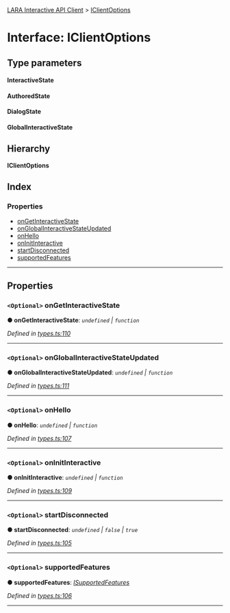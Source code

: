 [LARA Interactive API Client](../README.md) > [IClientOptions](../interfaces/iclientoptions.md)

# Interface: IClientOptions

## Type parameters
#### InteractiveState 
#### AuthoredState 
#### DialogState 
#### GlobalInteractiveState 
## Hierarchy

**IClientOptions**

## Index

### Properties

* [onGetInteractiveState](iclientoptions.md#ongetinteractivestate)
* [onGlobalInteractiveStateUpdated](iclientoptions.md#onglobalinteractivestateupdated)
* [onHello](iclientoptions.md#onhello)
* [onInitInteractive](iclientoptions.md#oninitinteractive)
* [startDisconnected](iclientoptions.md#startdisconnected)
* [supportedFeatures](iclientoptions.md#supportedfeatures)

---

## Properties

<a id="ongetinteractivestate"></a>

### `<Optional>` onGetInteractiveState

**● onGetInteractiveState**: *`undefined` \| `function`*

*Defined in [types.ts:110](../../../lara-typescript/src/interactive-api-client/types.ts#L110)*

___
<a id="onglobalinteractivestateupdated"></a>

### `<Optional>` onGlobalInteractiveStateUpdated

**● onGlobalInteractiveStateUpdated**: *`undefined` \| `function`*

*Defined in [types.ts:111](../../../lara-typescript/src/interactive-api-client/types.ts#L111)*

___
<a id="onhello"></a>

### `<Optional>` onHello

**● onHello**: *`undefined` \| `function`*

*Defined in [types.ts:107](../../../lara-typescript/src/interactive-api-client/types.ts#L107)*

___
<a id="oninitinteractive"></a>

### `<Optional>` onInitInteractive

**● onInitInteractive**: *`undefined` \| `function`*

*Defined in [types.ts:109](../../../lara-typescript/src/interactive-api-client/types.ts#L109)*

___
<a id="startdisconnected"></a>

### `<Optional>` startDisconnected

**● startDisconnected**: *`undefined` \| `false` \| `true`*

*Defined in [types.ts:105](../../../lara-typescript/src/interactive-api-client/types.ts#L105)*

___
<a id="supportedfeatures"></a>

### `<Optional>` supportedFeatures

**● supportedFeatures**: *[ISupportedFeatures](isupportedfeatures.md)*

*Defined in [types.ts:106](../../../lara-typescript/src/interactive-api-client/types.ts#L106)*

___

